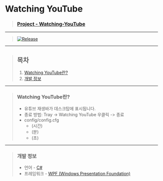 # **Watching YouTube**

> ### **[Project - Watching-YouTube](http://banb.work/Project/Watching-YouTube)**

---

> [![Release](https://img.shields.io/badge/Release-v1.0-2F9D27?style=for-the-badge&logo=GitLab&logoColor=white)](https://gitlab.com/BanB3515/Watching-YouTube/-/releases)

---

> ## **목차**
>
> 1. [Watching YouTube란?](#Watching-YouTube란)
> 2. [개발 정보](#개발-정보)

---

> ### **Watching YouTube란?**
>
> -   유튜브 재생바가 데스크탑에 표시됩니다.
> -   종료 방법: Tray -> Watching YouTube 우클릭 -> 종료
> -   config/config.cfg
>     -   (시간)
>     -   (분)
>     -   (초)

---

> ### **개발 정보**
>
> -   언어 - [C#](https://docs.microsoft.com/ko-kr/dotnet/csharp/)
> -   프레임워크 - [WPF (Windows Presentation Foundation)](https://docs.microsoft.com/ko-kr/visualstudio/designers/getting-started-with-wpf?view=vs-2019)
